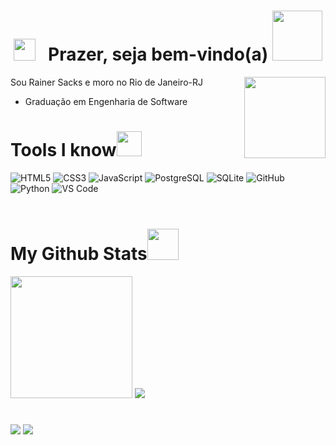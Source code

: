 <h1 align="center">
  <img src="https://media2.giphy.com/media/v1.Y2lkPTc5MGI3NjExdnluYmEwczgxajltMDFrY2VwdTBleG1zaTRtY2xzamsxOTNhYnJpeCZlcD12MV9pbnRlcm5hbF9naWZfYnlfaWQmY3Q9cw/1XodwykSjVClnhLuV8/giphy.gif" width="35"/> &nbsp
  Prazer, seja bem-vindo(a) 
  <img src="https://media3.giphy.com/media/v1.Y2lkPTc5MGI3NjExdzZ3aW5hcm45cTBld2lyZ2Z6MTEzaHA4eXU0ZjQxNTJmcTB6NTVrZyZlcD12MV9pbnRlcm5hbF9naWZfYnlfaWQmY3Q9cw/2z956IUc3J0noEOXUL/giphy.gif" width="80"/>
</h1>

<img align="right" width="130px" src="https://64.media.tumblr.com/efa9c31a801e7c54c62c37289d881c69/tumblr_mrw6ovcjPW1rfjowdo1_500.gif">

<div>
<p>Sou Rainer Sacks e moro no Rio de Janeiro-RJ</p>
<ul>
  <li>
    <p>Graduação em Engenharia de Software</p>
    <p></p>
  </li>
</ul>
</div>



<h1>Tools I know<img src="https://media1.giphy.com/media/v1.Y2lkPTc5MGI3NjExaTgzZ212amU5amlkMmdoZGpndTl0dmluamN2cGpjMHBzaDRwZWk4cSZlcD12MV9pbnRlcm5hbF9naWZfYnlfaWQmY3Q9cw/pmeVDQwBa8IKeuIBdh/giphy.gif" width="40"></h1>
<div>
  <img title="HTML5" src="https://img.shields.io/badge/HTML5-E34F26?style=for-the-badge&logo=html5&logoColor=white" >
  <img title="CSS3" src="https://img.shields.io/badge/CSS3-1572B6?style=for-the-badge&logo=css3&logoColor=white" >
  <img title="JavaScript" src="https://img.shields.io/badge/JavaScript-323330?style=for-the-badge&logo=javascript&logoColor=F7DF1E" >
  <img title="PostgreSQL" src="https://img.shields.io/badge/PostgreSQL-316192?style=for-the-badge&logo=postgresql&logoColor=white" >
  <img title="SQLite" src="https://img.shields.io/badge/SQLite-07405E?style=for-the-badge&logo=sqlite&logoColor=white" >
  <img title="GitHub" src="https://img.shields.io/badge/GitHub-100000?style=for-the-badge&logo=github&logoColor=white" >
  <img title="Python" src="https://img.shields.io/badge/python-3670A0?style=for-the-badge&logo=python&logoColor=ffdd54" >
  <img title="VS Code" src="https://camo.githubusercontent.com/51d44bfc79caf3f4d00da9827171f377fb064a85b7d8d5bf809a4a42b5e6f9a7/68747470733a2f2f696d672e736869656c64732e696f2f62616467652f5653436f64652d3030374143433f7374796c653d666f722d7468652d6261646765266c6f676f3d76697375616c2d73747564696f2d636f6465266c6f676f436f6c6f723d7768697465" >
</div>

<br>
<h1>My Github Stats<img src="https://media2.giphy.com/media/v1.Y2lkPTc5MGI3NjExMmhhYnc2ZDNpY2h5YW9kZml5ZXZlNjlqNXI3cTBiOHA2eG1iMmVkZyZlcD12MV9pbnRlcm5hbF9naWZfYnlfaWQmY3Q9cw/i3rmcWOQlfTWzHqSb9/giphy.gif" width="50"></h1> 
<div>
  <img height="195" src="https://github-readme-stats.vercel.app/api/top-langs/?username=Safforcks&theme=dark">
  <img src="https://github-readme-stats.vercel.app/api?username=Safforcks&show_icons=true&theme=dark&include_all_commits=true">
</div>

#

<div> 
  <a href="https://www.instagram.com/sorensacks/" target="_blank"><img src="https://img.shields.io/badge/-Instagram-%23E4405F?style=for-the-badge&logo=instagram&logoColor=white" target="_blank"></a> 
  <a href="https://www.linkedin.com/in/rainer-sacks-726825349/" target="_blank"><img src="https://img.shields.io/badge/-LinkedIn-%230077B5?style=for-the-badge&logo=linkedin&logoColor=white" target="_blank"></a> 
</div>



    
